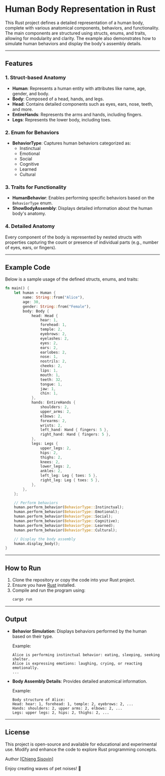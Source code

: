 # Human Body Representation in Rust

This Rust project defines a detailed representation of a human body, complete with various anatomical components, behaviors, and functionality. The main components are structured using structs, enums, and traits, allowing for modularity and clarity. The example also demonstrates how to simulate human behaviors and display the body's assembly details.

---

## Features

### 1. **Struct-based Anatomy**
- **Human**: Represents a human entity with attributes like name, age, gender, and body.
- **Body**: Composed of a head, hands, and legs.
- **Head**: Contains detailed components such as eyes, ears, nose, teeth, and more.
- **EntireHands**: Represents the arms and hands, including fingers.
- **Legs**: Represents the lower body, including toes.

### 2. **Enum for Behaviors**
- **BehaviorType**: Captures human behaviors categorized as:
  - Instinctual
  - Emotional
  - Social
  - Cognitive
  - Learned
  - Cultural

### 3. **Traits for Functionality**
- **HumanBehavior**: Enables performing specific behaviors based on the `BehaviorType` enum.
- **ShowBodyAssembly**: Displays detailed information about the human body's anatomy.

### 4. **Detailed Anatomy**
Every component of the body is represented by nested structs with properties capturing the count or presence of individual parts (e.g., number of eyes, ears, or fingers).

---

## Example Code
Below is a sample usage of the defined structs, enums, and traits:

```rust
fn main() {
    let human = Human {
        name: String::from("Alice"),
        age: 30,
        gender: String::from("Female"),
        body: Body {
            head: Head {
                hear: 1,
                forehead: 1,
                temple: 2,
                eyebrows: 2,
                eyelashes: 2,
                eyes: 2,
                ears: 2,
                earlobes: 2,
                nose: 1,
                nostrils: 2,
                cheeks: 2,
                lips: 1,
                mouth: 1,
                teeth: 32,
                tongue: 1,
                jaw: 1,
                chin: 1,
            },
            hands: EntireHands {
                shoulders: 2,
                upper_arms: 2,
                elbows: 2,
                forearms: 2,
                wrists: 2,
                left_hand: Hand { fingers: 5 },
                right_hand: Hand { fingers: 5 },
            },
            legs: Legs {
                upper_legs: 2,
                hips: 2,
                thighs: 2,
                knees: 2,
                lower_legs: 2,
                ankles: 2,
                left_leg: Leg { toes: 5 },
                right_leg: Leg { toes: 5 },
            },
        },
    };

    // Perform behaviors
    human.perform_behavior(BehaviorType::Instinctual);
    human.perform_behavior(BehaviorType::Emotional);
    human.perform_behavior(BehaviorType::Social);
    human.perform_behavior(BehaviorType::Cognitive);
    human.perform_behavior(BehaviorType::Learned);
    human.perform_behavior(BehaviorType::Cultural);

    // Display the body assembly
    human.display_body();
}
```

---

## How to Run
1. Clone the repository or copy the code into your Rust project.
2. Ensure you have [Rust](https://www.rust-lang.org/tools/install) installed.
3. Compile and run the program using:
   ```bash
   cargo run
   ```

---

## Output
- **Behavior Simulation**:
  Displays behaviors performed by the human based on their type.
  
  Example:
  ```text
  Alice is performing instinctual behavior: eating, sleeping, seeking shelter.
  Alice is expressing emotions: laughing, crying, or reacting emotionally.
  ...
  ```

- **Body Assembly Details**:
  Provides detailed anatomical information.
  
  Example:
  ```text
  Body structure of Alice:
  Head: hear: 1, forehead: 1, temple: 2, eyebrows: 2, ...
  Hands: shoulders: 2, upper arms: 2, elbows: 2, ...
  Legs: upper legs: 2, hips: 2, thighs: 2, ...
  ```

---

## License
This project is open-source and available for educational and experimental use. Modify and enhance the code to explore Rust programming concepts.

Author
[\[Chieng Sisovin\]](https://github.com/sisovin)

Enjoy creating waves of pet noises! 🐾